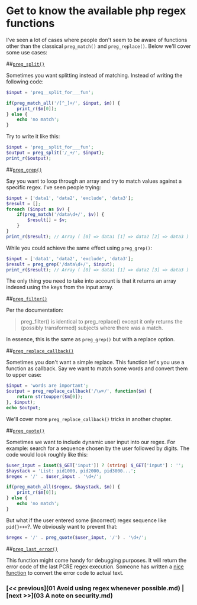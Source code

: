 # Get to know the available php regex functions

I've seen a lot of cases where people don't seem to be aware of functions other than the classical `preg_match()` and `preg_replace()`. Below we'll cover some use cases:

##[`preg_split()`](http://php.net/manual/en/function.preg-split.php)

Sometimes you want splitting instead of matching. Instead of writing the following code:
```php
$input = 'preg__split_for___fun';

if(preg_match_all('/[^_]+/', $input, $m)) {
    print_r($m[0]);
} else {
    echo 'no match';
}
```
Try to write it like this:
```php
$input = 'preg__split_for___fun';
$output = preg_split('/_+/', $input);
print_r($output);
```

##[`preg_grep()`](http://php.net/manual/en/function.preg-grep.php)

Say you want to loop through an array and try to match values against a specific regex. I've seen people trying:

```php
$input = ['data1', 'data2', 'exclude', 'data3'];
$result = [];
foreach ($input as $v) {
    if(preg_match('/data\d+/', $v)) {
        $result[] = $v;
    }
}
print_r($result); // Array ( [0] => data1 [1] => data2 [2] => data3 )
```
While you could achieve the same effect using `preg_grep()`:
```php
$input = ['data1', 'data2', 'exclude', 'data3'];
$result = preg_grep('/data\d+/', $input);
print_r($result); // Array ( [0] => data1 [1] => data2 [3] => data3 ) 
```
The only thing you need to take into account is that it returns an array indexed using the keys from the input array.



##[`preg_filter()`](http://php.net/manual/en/function.preg-filter.php)

Per the documentation:

> preg_filter() is identical to preg_replace() except it only returns the (possibly transformed) subjects where there was a match.

In essence, this is the same as `preg_grep()` but with a replace option.


##[`preg_replace_callback()`](http://php.net/manual/en/function.preg-replace-callback.php)

Sometimes you don't want a simple replace. This function let's you use a function as callback. Say we want to match some words and convert them to upper case:

```php
$input = 'words are important';
$output = preg_replace_callback('/\w+/', function($m) {
    return strtoupper($m[0]);
}, $input);
echo $output;
```
We'll cover more `preg_replace_callback()` tricks in another chapter.



##[`preg_quote()`](http://php.net/manual/en/function.preg-quote.php)

Sometimes we want to include dynamic user input into our regex. For example: search for a sequence chosen by the user followed by digits. The code would look roughly like this:

```php
$user_input = isset($_GET['input']) ? (string) $_GET['input'] : '';
$haystack = 'List: pid1000, pid2000, pid3000...';
$regex = '/' . $user_input . '\d+/';

if(preg_match_all($regex, $haystack, $m)) {
    print_r($m[0]);
} else {
    echo 'no match';
}
```

But what if the user entered some (incorrect) regex sequence like `pid{}+++`?. We obviously want to prevent that:
```php
$regex = '/' . preg_quote($user_input, '/') . '\d+/'; 
```


##[`preg_last_error()`](http://php.net/manual/en/function.preg-last-error.php)

This function might come handy for debugging purposes. It will return the error code of the last PCRE regex execution. Someone has written a [nice function](http://php.net/manual/en/function.preg-last-error.php#112449) to convert the error code to actual text.



### [<< previous](01 Avoid using regex whenever possible.md) | [next >>](03 A note on security.md)
